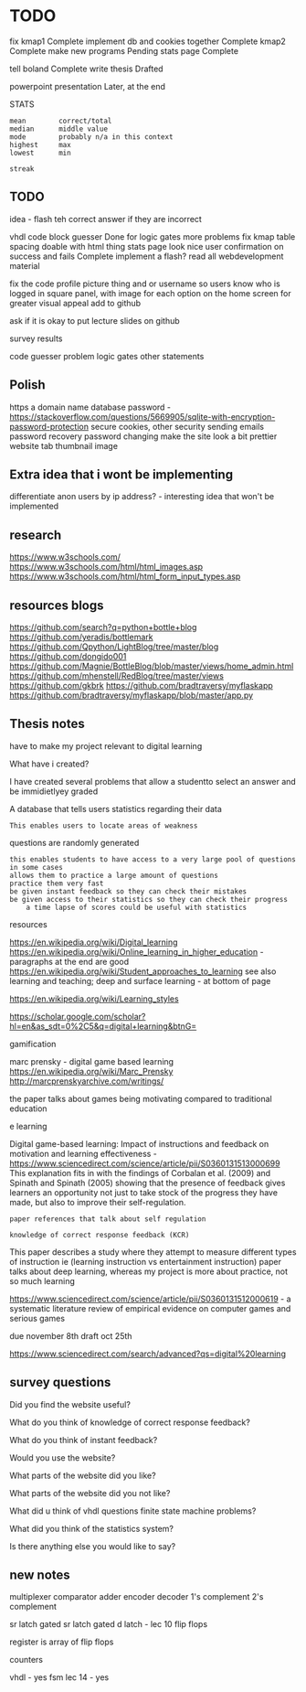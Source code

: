 # TODO

fix kmap1											Complete
implement db and cookies together					Complete
kmap2												Complete
make new programs									Pending
stats page											Complete

tell boland											Complete
write thesis										Drafted

powerpoint presentation								Later, at the end

STATS

	mean 		correct/total
	median		middle value
	mode 		probably n/a in this context
	highest		max
	lowest		min

	streak

## TODO

idea - flash teh correct answer if they are incorrect

vhdl code block guesser						Done for logic gates
more problems
fix kmap table spacing 						doable with html thing
stats page look nice
user confirmation on success and fails		Complete		implement a flash?
read all webdevelopment material

fix the code
profile picture thing and or username so users know who is logged in
square panel, with image for each option on the home screen for greater visual appeal
add to github

ask if it is okay to put lecture slides on github

survey
results

code guesser problem
	logic gates
	other statements


## Polish

https
a domain name
database password - https://stackoverflow.com/questions/5669905/sqlite-with-encryption-password-protection
secure cookies, other security
sending emails
password recovery
password changing
make the site look a bit prettier
website tab thumbnail image

## Extra idea that i wont be implementing

differentiate anon users by ip address? - interesting idea that won't be implemented

## research

https://www.w3schools.com/
https://www.w3schools.com/html/html_images.asp
https://www.w3schools.com/html/html_form_input_types.asp

## resources blogs

https://github.com/search?q=python+bottle+blog
https://github.com/yeradis/bottlemark
https://github.com/Qpython/LightBlog/tree/master/blog
https://github.com/dongido001
https://github.com/Magnie/BottleBlog/blob/master/views/home_admin.html
https://github.com/mhenstell/RedBlog/tree/master/views
https://github.com/gkbrk
https://github.com/bradtraversy/myflaskapp
https://github.com/bradtraversy/myflaskapp/blob/master/app.py



## Thesis notes

have to make my project relevant to digital learning

What have i created?

I have created several problems that allow a studentto select an answer and be immidietlyey graded

A database that tells users statistics regarding their data

	This enables users to locate areas of weakness

questions are randomly generated

	this enables students to have access to a very large pool of questions in some cases
	allows them to practice a large amount of questions
	practice them very fast
	be given instant feedback so they can check their mistakes
	be given access to their statistics so they can check their progress
		a time lapse of scores could be useful with statistics




resources

https://en.wikipedia.org/wiki/Digital_learning
https://en.wikipedia.org/wiki/Online_learning_in_higher_education - paragraphs at the end are good
https://en.wikipedia.org/wiki/Student_approaches_to_learning
	see also learning and teaching; deep and surface learning - at bottom of page

https://en.wikipedia.org/wiki/Learning_styles

https://scholar.google.com/scholar?hl=en&as_sdt=0%2C5&q=digital+learning&btnG=

gamification

marc prensky - digital game based learning
https://en.wikipedia.org/wiki/Marc_Prensky
http://marcprenskyarchive.com/writings/

the paper talks about games being motivating compared to traditional education

e learning

Digital game-based learning: Impact of instructions and feedback on motivation and learning effectiveness - https://www.sciencedirect.com/science/article/pii/S0360131513000699
	This explanation fits in with the findings of Corbalan et al. (2009) and Spinath and Spinath (2005) showing that the presence of feedback gives learners an opportunity not just to take stock of the progress they have made, but also to improve their self-regulation.

	paper references that talk about self regulation

	knowledge of correct response feedback (KCR)

This paper describes a study where they attempt to measure different types of instruction ie (learning instruction vs entertainment instruction)
paper talks about deep learning, whereas my project is more about practice, not so much learning



https://www.sciencedirect.com/science/article/pii/S0360131512000619 - a systematic literature review of empirical evidence on computer games and serious games

due november 8th draft oct 25th

https://www.sciencedirect.com/search/advanced?qs=digital%20learning










## survey questions

Did you find the website useful?

What do you think of knowledge of correct response feedback?

What do you think of instant feedback?

Would you use the website?

What parts of the website did you like?

What parts of the website did you not like?

What did u think of vhdl questions
		finite state machine problems?

What did you think of the statistics system?

Is there anything else you would like to say?


## new notes

multiplexer
comparator
adder
encoder decoder
1's complement
2's complement

sr latch
gated sr latch
gated d latch - lec 10
flip flops

register is array of flip flops

counters

vhdl - yes
fsm lec 14 - yes